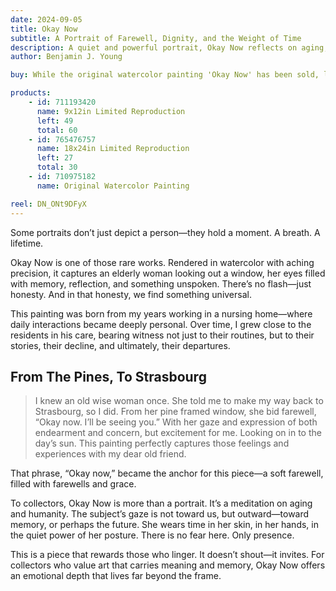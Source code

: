 ```yaml
---
date: 2024-09-05
title: Okay Now
subtitle: A Portrait of Farewell, Dignity, and the Weight of Time
description: A quiet and powerful portrait, Okay Now reflects on aging, memory, and the tender farewells that come with the passage of time. Inspired by Ben Young’s experience working in a nursing home, the painting honors the emotional bonds he formed with residents and the quiet dignity of saying goodbye. With expressive realism and deep sensitivity, this piece invites the viewer to pause, reflect, and connect with the universal experience of letting go.
author: Benjamin J. Young

buy: While the original watercolor painting 'Okay Now' has been sold, limited edition limited reproductions are still available in various sizes. This emotionally resonant piece continues to connect with collectors, and these high-quality prints offer a meaningful way to bring its story into your own space.

products:
    - id: 711193420
      name: 9x12in Limited Reproduction
      left: 49
      total: 60
    - id: 765476757
      name: 18x24in Limited Reproduction
      left: 27
      total: 30
    - id: 710975182
      name: Original Watercolor Painting

reel: DN_ONt9DFyX
---
```


Some portraits don’t just depict a person—they hold a moment. A breath. A lifetime.

Okay Now is one of those rare works. Rendered in watercolor with aching precision, it captures an elderly woman looking out a window, her eyes filled with memory, reflection, and something unspoken. There’s no flash—just honesty. And in that honesty, we find something universal.

<!--more-->

This painting was born from my years working in a nursing home—where daily interactions became deeply personal. Over time, I grew close to the residents in his care, bearing witness not just to their routines, but to their stories, their decline, and ultimately, their departures.


## From The Pines, To Strasbourg ##
> I knew an old wise woman once. She told me to make my way back to Strasbourg, so I did. From her pine framed window, she bid farewell, “Okay now. I’ll be seeing you.” With her gaze and expression of both endearment and concern, but excitement for me. Looking on in to the day’s sun. This painting perfectly captures those feelings and experiences with my dear old friend.

That phrase, “Okay now,” became the anchor for this piece—a soft farewell, filled with farewells and grace.

To collectors, Okay Now is more than a portrait. It’s a meditation on aging and humanity. The subject’s gaze is not toward us, but outward—toward memory, or perhaps the future. She wears time in her skin, in her hands, in the quiet power of her posture. There is no fear here. Only presence.

This is a piece that rewards those who linger. It doesn’t shout—it invites. For collectors who value art that carries meaning and memory, Okay Now offers an emotional depth that lives far beyond the frame.